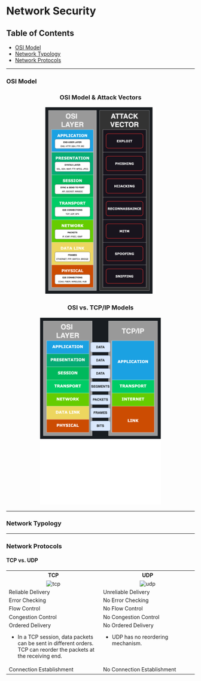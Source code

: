 # Network Security

## Table of Contents
- [OSI Model](#osi-model)
- [Network Typology](#network-typology)
- [Network Protocols](#network-protocols)


--- 

### OSI Model

<h3 align='center'>OSI Model & Attack Vectors</h3>
<p align='center'><img src='https://github.com/kariemoorman/learn-cybersecurity/blob/main/images/osi_v_attacks.png' height="500"> </p>


<h3 align='center'>OSI vs. TCP/IP Models</h3>

<p align='center'><img src='https://github.com/kariemoorman/learn-cybersecurity/blob/main/images/osi_v_tcpip.png' height="500"></p>


--- 

### Network Typology


  

----

### Network Protocols

#### TCP vs. UDP

<table>
  <th width='50%;'>TCP</th>
  <th>UDP</th>
    <tr>
    <td align='center'><img src='https://github.com/kariemoorman/learn-networking/blob/main/images/tcp_provider.png' alt='tcp' /></td>
    <td align='center'><img src='https://github.com/kariemoorman/learn-networking/blob/main/images/udp_provider.png' alt='udp' /></td>
  </tr>
  <tr>
    <td valign="top">Reliable Delivery</td>
    <td valign="top">Unreliable Delivery</td>
  </tr>
  <tr>
    <td valign="top">Error Checking</td>
    <td valign="top">No Error Checking</td>
  </tr>
  <tr>
    <td valign="top">Flow Control</td>
    <td valign="top">No Flow Control</td>
  </tr>
  <tr>
    <td valign="top">Congestion Control</td>
    <td valign="top">No Congestion Control</td>
  </tr>
  <tr>
    <td valign="top">Ordered Delivery<ul><li>In a TCP session, data packets can be sent in different orders. TCP can reorder the packets at the receiving end.</li></ul></td>
    <td valign="top">No Ordered Delivery<ul><li>UDP has no reordering mechanism.</li></ul></td>
  </tr>
  <tr>
    <td valign="top">Connection Establishment</td>
    <td valign="top">No Connection Establishment</td>
  </tr>
</table>
